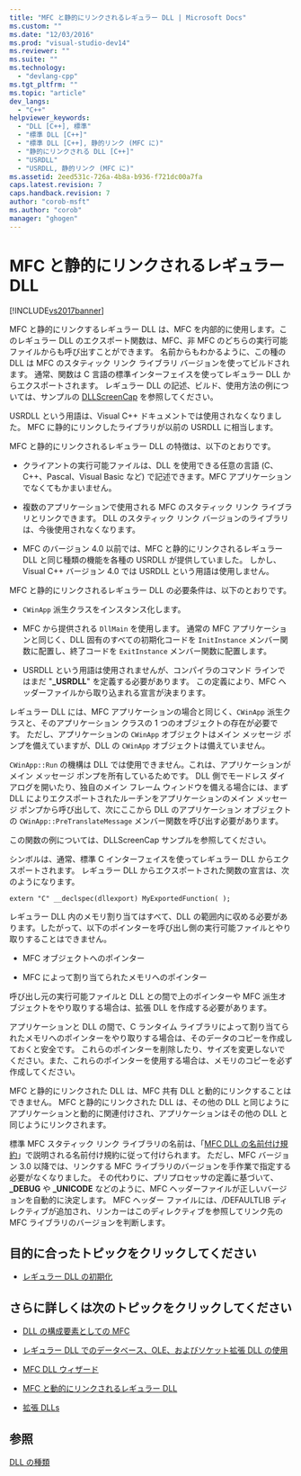 ```yaml
---
title: "MFC と静的にリンクされるレギュラー DLL | Microsoft Docs"
ms.custom: ""
ms.date: "12/03/2016"
ms.prod: "visual-studio-dev14"
ms.reviewer: ""
ms.suite: ""
ms.technology: 
  - "devlang-cpp"
ms.tgt_pltfrm: ""
ms.topic: "article"
dev_langs: 
  - "C++"
helpviewer_keywords: 
  - "DLL [C++], 標準"
  - "標準 DLL [C++]"
  - "標準 DLL [C++], 静的リンク (MFC に)"
  - "静的にリンクされる DLL [C++]"
  - "USRDLL"
  - "USRDLL, 静的リンク (MFC に)"
ms.assetid: 2eed531c-726a-4b8a-b936-f721dc00a7fa
caps.latest.revision: 7
caps.handback.revision: 7
author: "corob-msft"
ms.author: "corob"
manager: "ghogen"
---
```

# MFC と静的にリンクされるレギュラー DLL
[!INCLUDE[vs2017banner](../assembler/inline/includes/vs2017banner.md)]

MFC と静的にリンクするレギュラー DLL は、MFC を内部的に使用します。このレギュラー DLL のエクスポート関数は、MFC、非 MFC のどちらの実行可能ファイルからも呼び出すことができます。  名前からもわかるように、この種の DLL は MFC のスタティック リンク ライブラリ バージョンを使ってビルドされます。  通常、関数は C 言語の標準インターフェイスを使ってレギュラー DLL からエクスポートされます。  レギュラー DLL の記述、ビルド、使用方法の例については、サンプルの [DLLScreenCap](http://msdn.microsoft.com/ja-jp/2171291d-3a50-403b-90a1-d93c2acb4f4a) を参照してください。  
  
 USRDLL という用語は、Visual C\+\+ ドキュメントでは使用されなくなりました。  MFC に静的にリンクしたライブラリが以前の USRDLL に相当します。  
  
 MFC と静的にリンクされるレギュラー DLL の特徴は、以下のとおりです。  
  
-   クライアントの実行可能ファイルは、DLL を使用できる任意の言語 \(C、C\+\+、Pascal、Visual Basic など\) で記述できます。MFC アプリケーションでなくてもかまいません。  
  
-   複数のアプリケーションで使用される MFC のスタティック リンク ライブラリとリンクできます。  DLL のスタティック リンク バージョンのライブラリは、今後使用されなくなります。  
  
-   MFC のバージョン 4.0 以前では、MFC と静的にリンクされるレギュラー DLL と同じ種類の機能を各種の USRDLL が提供していました。  しかし、Visual C\+\+ バージョン 4.0 では USRDLL という用語は使用しません。  
  
 MFC と静的にリンクされるレギュラー DLL の必要条件は、以下のとおりです。  
  
-   `CWinApp` 派生クラスをインスタンス化します。  
  
-   MFC から提供される `DllMain` を使用します。  通常の MFC アプリケーションと同じく、DLL 固有のすべての初期化コードを `InitInstance` メンバー関数に配置し、終了コードを `ExitInstance` メンバー関数に配置します。  
  
-   USRDLL という用語は使用されませんが、コンパイラのコマンド ラインではまだ "**\_USRDLL**" を定義する必要があります。  この定義により、MFC ヘッダーファイルから取り込まれる宣言が決まります。  
  
 レギュラー DLL には、MFC アプリケーションの場合と同じく、`CWinApp` 派生クラスと、そのアプリケーション クラスの 1 つのオブジェクトの存在が必要です。  ただし、アプリケーションの `CWinApp` オブジェクトはメイン メッセージ ポンプを備えていますが、DLL の `CWinApp` オブジェクトは備えていません。  
  
 `CWinApp::Run` の機構は DLL では使用できません。これは、アプリケーションがメイン メッセージ ポンプを所有しているためです。  DLL 側でモードレス ダイアログを開いたり、独自のメイン フレーム ウィンドウを備える場合には、まず DLL によりエクスポートされたルーチンをアプリケーションのメイン メッセージ ポンプから呼び出して、次にここから DLL のアプリケーション オブジェクトの `CWinApp::PreTranslateMessage` メンバー関数を呼び出す必要があります。  
  
 この関数の例については、DLLScreenCap サンプルを参照してください。  
  
 シンボルは、通常、標準 C インターフェイスを使ってレギュラー DLL からエクスポートされます。  レギュラー DLL からエクスポートされた関数の宣言は、次のようになります。  
  
```  
extern "C" __declspec(dllexport) MyExportedFunction( );  
```  
  
 レギュラー DLL 内のメモリ割り当てはすべて、DLL の範囲内に収める必要があります。したがって、以下のポインターを呼び出し側の実行可能ファイルとやり取りすることはできません。  
  
-   MFC オブジェクトへのポインター  
  
-   MFC によって割り当てられたメモリへのポインター  
  
 呼び出し元の実行可能ファイルと DLL との間で上のポインターや MFC 派生オブジェクトをやり取りする場合は、拡張 DLL を作成する必要があります。  
  
 アプリケーションと DLL の間で、C ランタイム ライブラリによって割り当てられたメモリへのポインターをやり取りする場合は、そのデータのコピーを作成しておくと安全です。  これらのポインターを削除したり、サイズを変更しないでください。また、これらのポインターを使用する場合は、メモリのコピーを必ず作成してください。  
  
 MFC と静的にリンクされた DLL は、MFC 共有 DLL と動的にリンクすることはできません。  MFC と静的にリンクされた DLL は、その他の DLL と同じようにアプリケーションと動的に関連付けされ、アプリケーションはその他の DLL と同じようにリンクされます。  
  
 標準 MFC スタティック リンク ライブラリの名前は、「[MFC DLL の名前付け規約](../build/naming-conventions-for-mfc-dlls.md)」で説明される名前付け規約に従って付けられます。  ただし、MFC バージョン 3.0 以降では、リンクする MFC ライブラリのバージョンを手作業で指定する必要がなくなりました。  その代わりに、プリプロセッサの定義に基づいて、**\_DEBUG** や **\_UNICODE** などのように、MFC ヘッダーファイルが正しいバージョンを自動的に決定します。  MFC ヘッダー ファイルには、\/DEFAULTLIB ディレクティブが追加され、リンカーはこのディレクティブを参照してリンク先の MFC ライブラリのバージョンを判断します。  
  
## 目的に合ったトピックをクリックしてください  
  
-   [レギュラー DLL の初期化](../Topic/Initializing%20Regular%20DLLs.md)  
  
## さらに詳しくは次のトピックをクリックしてください  
  
-   [DLL の構成要素としての MFC](../mfc/tn011-using-mfc-as-part-of-a-dll.md)  
  
-   [レギュラー DLL でのデータベース、OLE、およびソケット拡張 DLL の使用](../build/using-database-ole-and-sockets-extension-dlls-in-regular-dlls.md)  
  
-   [MFC DLL ウィザード](../mfc/reference/mfc-dll-wizard.md)  
  
-   [MFC と動的にリンクされるレギュラー DLL](../Topic/Regular%20DLLs%20Dynamically%20Linked%20to%20MFC.md)  
  
-   [拡張 DLLs](../build/extension-dlls-overview.md)  
  
## 参照  
 [DLL の種類](../build/kinds-of-dlls.md)